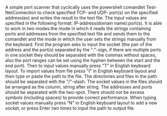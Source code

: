 A simple port scanner that cyclically uses the powershell comandlet Test-NetConnection to check specified TCP- and UDP- port(s) on the specified address(es) and writes the result to the text file. The input values are specified in the following format: IP-address(domain name):port(s). It is able to work in two modes:the mode in which it reads the strings containing ports and addresses from the specified text file and sends them to the comandlet and the mode in which the user sets the strings manually from the keyboard. First the program asks to input the socket (the pair of the address and the port(s) separated by the ":"-sign, if there are multiple ports in one socket they should be separated with the commas without spaces, also the port ranges can be set using the hyphen between the start and the end port). Then to input values manually press "T" in English keyboard layout. To import values from file press "I" in English keyboard layout and then type or paste the path to the file. The directories and files in the path should be separated with the "/"-slash. The socket values in the files should be arranged as the column, string after string. The addresses and ports should be separated with the two-spot. There should not be excess symbols (including spaces) to provide correct performance. When typing socket values manually press "N" in English keyboard layout to add a new socket, or press Enter two times to input the path to output file.
